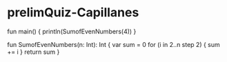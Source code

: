 # prelimQuiz-Capillanes


fun main() {
    println(SumofEvenNumbers(4))
}

fun SumofEvenNumbers(n: Int): Int {
    var sum = 0
    for (i in 2..n step 2) {
        sum += i
    }
    return sum
}
